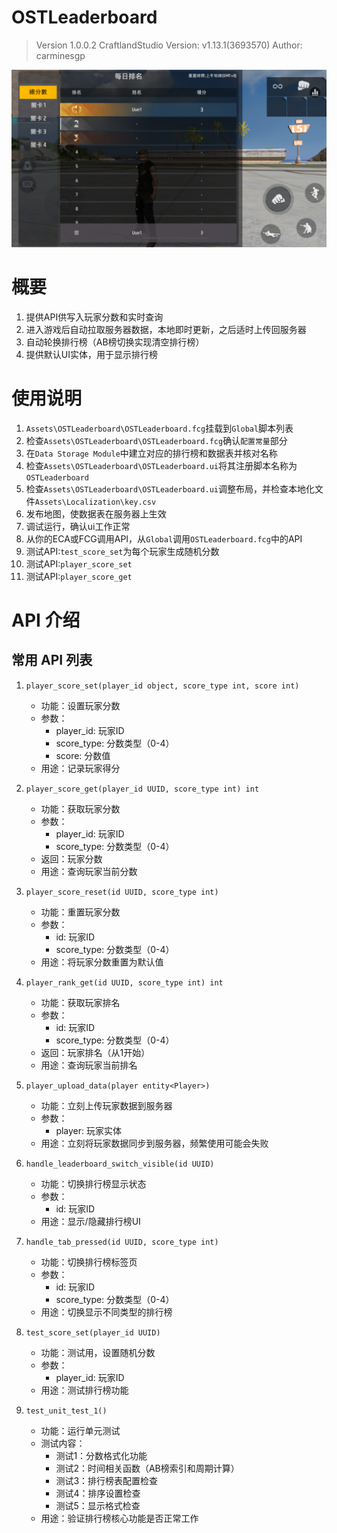 # OSTLeaderboard
> Version 1.0.0.2
> CraftlandStudio Version: v1.13.1(3693570)
> Author: carminesgp

![排行榜预览](preview.png)

# 概要
1. 提供API供写入玩家分数和实时查询
2. 进入游戏后自动拉取服务器数据，本地即时更新，之后适时上传回服务器
3. 自动轮换排行榜（AB榜切换实现清空排行榜）
4. 提供默认UI实体，用于显示排行榜

# 使用说明
1. `Assets\OSTLeaderboard\OSTLeaderboard.fcg`挂载到`Global`脚本列表
2. 检查`Assets\OSTLeaderboard\OSTLeaderboard.fcg`确认`配置常量`部分
3. 在`Data Storage Module`中建立对应的排行榜和数据表并核对名称
4. 检查`Assets\OSTLeaderboard\OSTLeaderboard.ui`将其注册脚本名称为`OSTLeaderboard`
5. 检查`Assets\OSTLeaderboard\OSTLeaderboard.ui`调整布局，并检查本地化文件`Assets\Localization\key.csv`
6. 发布地图，使数据表在服务器上生效
7. 调试运行，确认ui工作正常
8. 从你的ECA或FCG调用API，从`Global`调用`OSTLeaderboard.fcg`中的API
9. 测试API:`test_score_set`为每个玩家生成随机分数
10. 测试API:`player_score_set`
11. 测试API:`player_score_get`

# API 介绍
## 常用 API 列表
1. `player_score_set(player_id object, score_type int, score int)`
   - 功能：设置玩家分数
   - 参数：
     - player_id: 玩家ID
     - score_type: 分数类型（0-4）
     - score: 分数值
   - 用途：记录玩家得分

2. `player_score_get(player_id UUID, score_type int) int`
   - 功能：获取玩家分数
   - 参数：
     - player_id: 玩家ID
     - score_type: 分数类型（0-4）
   - 返回：玩家分数
   - 用途：查询玩家当前分数

3. `player_score_reset(id UUID, score_type int)`
   - 功能：重置玩家分数
   - 参数：
     - id: 玩家ID
     - score_type: 分数类型（0-4）
   - 用途：将玩家分数重置为默认值

4. `player_rank_get(id UUID, score_type int) int`
   - 功能：获取玩家排名
   - 参数：
     - id: 玩家ID
     - score_type: 分数类型（0-4）
   - 返回：玩家排名（从1开始）
   - 用途：查询玩家当前排名

5. `player_upload_data(player entity<Player>)`
   - 功能：立刻上传玩家数据到服务器
   - 参数：
     - player: 玩家实体
   - 用途：立刻将玩家数据同步到服务器，频繁使用可能会失败

6. `handle_leaderboard_switch_visible(id UUID)`
   - 功能：切换排行榜显示状态
   - 参数：
     - id: 玩家ID
   - 用途：显示/隐藏排行榜UI

7. `handle_tab_pressed(id UUID, score_type int)`
   - 功能：切换排行榜标签页
   - 参数：
     - id: 玩家ID
     - score_type: 分数类型（0-4）
   - 用途：切换显示不同类型的排行榜

8. `test_score_set(player_id UUID)`
   - 功能：测试用，设置随机分数
   - 参数：
     - player_id: 玩家ID
   - 用途：测试排行榜功能

9. `test_unit_test_1()`
   - 功能：运行单元测试
   - 测试内容：
     - 测试1：分数格式化功能
     - 测试2：时间相关函数（AB榜索引和周期计算）
     - 测试3：排行榜表配置检查
     - 测试4：排序设置检查
     - 测试5：显示格式检查
   - 用途：验证排行榜核心功能是否正常工作
